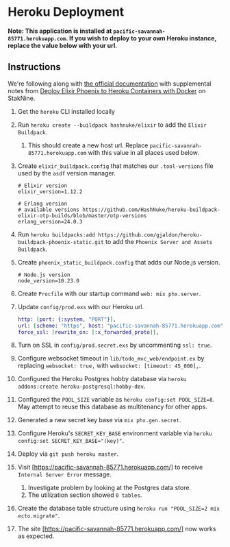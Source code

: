 # Heroku Deployment

**Note: This application is installed at `pacific-savannah-85771.herokuapp.com`. If you wish to deploy to your own Heroku instance, replace the value below with your url.**

## Instructions

We're following along with [the official documentation](https://hexdocs.pm/phoenix/1.5.9/heroku.html) with supplemental notes from [Deploy Elixir Phoenix to Heroku Containers with Docker](https://staknine.com/deploy-elixir-phoenix-heroku-containers-docker/) on StakNine.

1. Get the `heroku` CLI installed locally
2. Run `heroku create --buildpack hashnuke/elixir` to add the `Elixir Buildpack`.
    1. This should create a new host url. Replace `pacific-savannah-85771.herokuapp.com` with this value in all places used below.
3. Create `elixir_buildpack.config` that matches our `.tool-versions` file used by the `asdf` version manager.

    ```shell
    # Elixir version
    elixir_version=1.12.2

    # Erlang version
    # available versions https://github.com/HashNuke/heroku-buildpack-elixir-otp-builds/blob/master/otp-versions
    erlang_version=24.0.3
    ```

4. Run `heroku buildpacks:add https://github.com/gjaldon/heroku-buildpack-phoenix-static.git` to add the `Phoenix Server and Assets Buildpack`.
5. Create `phoenix_static_buildpack.config` that adds our Node.js version.

    ```shell
    # Node.js version
    node_version=10.23.0
    ```

6. Create `Procfile` with our startup command `web: mix phx.server`.
7. Update `config/prod.exs` with our Heroku url.

    ```elixir
    http: [port: {:system, "PORT"}],
    url: [scheme: "https", host: "pacific-savannah-85771.herokuapp.com", port: 443],
    force_ssl: [rewrite_on: [:x_forwarded_proto]],
    ```

8. Turn on SSL in `config/prod.secret.exs` by uncommenting `ssl: true`.
9. Configure websocket timeout in `lib/todo_mvc_web/endpoint.ex` by replacing `websocket: true,` with `websocket: [timeout: 45_000],`.
10. Configured the Heroku Postgres hobby database via `heroku addons:create heroku-postgresql:hobby-dev`.
11. Configured the `POOL_SIZE` variable as `heroku config:set POOL_SIZE=8`. May attempt to reuse this database as multitenancy for other apps.
12. Generated a new secret key base via `mix phx.gen.secret`.
13. Configure Heroku's `SECRET_KEY_BASE` environment variable via `heroku config:set SECRET_KEY_BASE="(key)"`.
14. Deploy via `git push heroku master`.
15. Visit [https://pacific-savannah-85771.herokuapp.com/] to receive `Internal Server Error` message.
    1. Investigate problem by looking at the Postgres data store.
    2. The utilization section showed `0 tables`.
16. Create the database table structure using `heroku run "POOL_SIZE=2 mix ecto.migrate"`.
17. The site [https://pacific-savannah-85771.herokuapp.com/] now works as expected.
